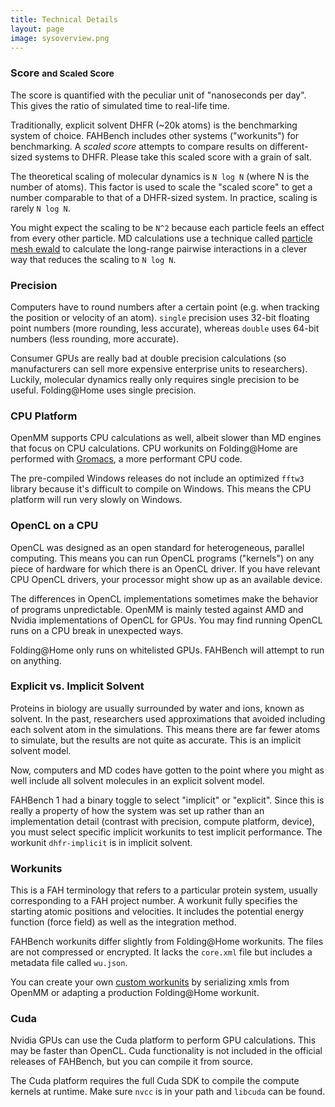 ```yaml
---
title: Technical Details
layout: page
image: sysoverview.png
---
```



<a name="scaled-score"></a> 

### Score <small>and Scaled Score</small>

The score is quantified with the peculiar unit of "nanoseconds per day".
This gives the ratio of simulated time to real-life time.

Traditionally, explicit solvent DHFR (~20k atoms) is the benchmarking
system of choice. FAHBench includes other systems ("workunits") for
benchmarking. A *scaled score* attempts to compare results on
different-sized systems to DHFR. Please take this scaled score with a grain
of salt.

The theoretical scaling of molecular dynamics is `N log N` (where N is the
number of atoms). This factor is used to scale the "scaled score" to get a
number comparable to that of a DHFR-sized system. In practice, scaling is
rarely `N log N`.

You might expect the scaling to be `N^2` because each particle feels an
effect from every other particle. MD calculations use a technique called
[particle mesh ewald][pme] to calculate the long-range pairwise
interactions in a clever way that reduces the scaling to `N log N`.

[pme]: https://en.wikipedia.org/wiki/Ewald_summation


<a name="precision"></a>

### Precision

Computers have to round numbers after a certain point (e.g. when tracking
the position or velocity of an atom). `single` precision uses 32-bit
floating point numbers (more rounding, less accurate), whereas `double`
uses 64-bit numbers (less rounding, more accurate).

Consumer GPUs are really bad at double precision calculations (so
manufacturers can sell more expensive enterprise units to researchers).
Luckily, molecular dynamics really only requires single precision to be
useful. Folding@Home uses single precision.


<a name="cpu-platform"></a>

### CPU Platform

OpenMM supports CPU calculations as well, albeit slower than MD engines
that focus on CPU calculations. CPU workunits on Folding@Home are performed
with [Gromacs], a more performant CPU code.

The pre-compiled Windows releases do not include an optimized `fftw3`
library because it's difficult to compile on Windows. This means the CPU
platform will run very slowly on Windows.

[Gromacs]: http://gromacs.org


<a name="opencl-on-cpu"></a>

### OpenCL on a CPU

OpenCL was designed as an open standard for heterogeneous, parallel
computing. This means you can run OpenCL programs ("kernels") on any piece
of hardware for which there is an OpenCL driver. If you have relevant CPU
OpenCL drivers, your processor might show up as an available device.

The differences in OpenCL implementations sometimes make the behavior of
programs unpredictable. OpenMM is mainly tested against AMD and Nvidia
implementations of OpenCL for GPUs. You may find running OpenCL runs on a
CPU break in unexpected ways. 

Folding@Home only runs on whitelisted GPUs. FAHBench will attempt to run on
anything.



<a name="solvent"></a>

### Explicit vs. Implicit Solvent

Proteins in biology are usually surrounded by water and ions, known as
solvent. In the past, researchers used approximations that avoided
including each solvent atom in the simulations. This means there are far
fewer atoms to simulate, but the results are not quite as accurate. This is
an implicit solvent model.

Now, computers and MD codes have gotten to the point where you might as
well include all solvent molecules in an explicit solvent model. 

FAHBench 1 had a binary toggle to select "implicit" or "explicit". Since
this is really a property of how the system was set up rather than an
implementation detail (contrast with precision, compute platform, device),
you must select specific implicit workunits to test implicit performance.
The workunit `dhfr-implicit` is in implicit solvent.



<a name="workunits"></a>

### Workunits

This is a FAH terminology that refers to a particular protein system,
usually corresponding to a FAH project number. A workunit fully specifies
the starting atomic positions and velocities. It includes the potential
energy function (force field) as well as the integration method.

FAHBench workunits differ slightly from Folding@Home workunits. The files
are not compressed or encrypted. It lacks the `core.xml` file but includes
a metadata file called `wu.json`.

You can create your own [custom workunits][custom-wu] by serializing xmls
from OpenMM or adapting a production Folding@Home workunit.

[custom-wu]: {{site.url}}/custom-wus.html



<a name="cuda"></a>

### Cuda

Nvidia GPUs can use the Cuda platform to perform GPU calculations. This may
be faster than OpenCL. Cuda functionality is not included in the official
releases of FAHBench, but you can compile it from source.

The Cuda platform requires the full Cuda SDK to compile the compute kernels
at runtime. Make sure `nvcc` is in your path and `libcuda` can be found.



